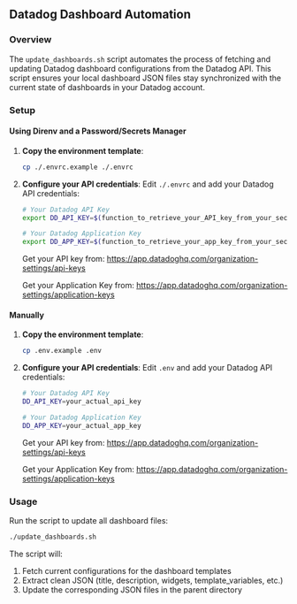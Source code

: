 ## Datadog Dashboard Automation

### Overview

The `update_dashboards.sh` script automates the process of fetching and updating Datadog dashboard configurations from the Datadog API. This script ensures your local dashboard JSON files stay synchronized with the current state of dashboards in your Datadog account.

### Setup

#### Using Direnv and a Password/Secrets Manager
1. **Copy the environment template**:
   ```bash
   cp ./.envrc.example ./.envrc
   ```

1. **Configure your API credentials**:
   Edit `./.envrc` and add your Datadog API credentials:
   ```bash
   # Your Datadog API Key
   export DD_API_KEY=$(function_to_retrieve_your_API_key_from_your_secrets_manager)

   # Your Datadog Application Key
   export DD_APP_KEY=$(function_to_retrieve_your_app_key_from_your_secrets_manager)
   ```

   Get your API key from: https://app.datadoghq.com/organization-settings/api-keys

   Get your Application Key from: https://app.datadoghq.com/organization-settings/application-keys

#### Manually
1. **Copy the environment template**:
   ```bash
   cp .env.example .env
   ```

1. **Configure your API credentials**:
   Edit `.env` and add your Datadog API credentials:
   ```bash
   # Your Datadog API Key
   DD_API_KEY=your_actual_api_key

   # Your Datadog Application Key
   DD_APP_KEY=your_actual_app_key
   ```

   Get your API key from: https://app.datadoghq.com/organization-settings/api-keys

   Get your Application Key from: https://app.datadoghq.com/organization-settings/application-keys

### Usage

Run the script to update all dashboard files:

```bash
./update_dashboards.sh
```

The script will:
1. Fetch current configurations for the dashboard templates
1. Extract clean JSON (title, description, widgets, template_variables, etc.)
1. Update the corresponding JSON files in the parent directory
